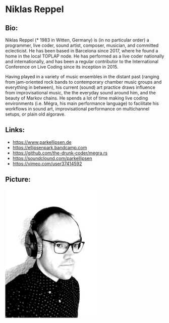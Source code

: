# Niklas Reppel

## Bio:

Niklas Reppel (* 1983 in Witten, Germany) is (in no particular order) a programmer, live coder, sound artist, composer, musician, and committed eclecticist. He has been based in Barcelona since 2017, where he found a home in the local TOPLAP node. He has performed as a live coder nationally and internationally, and has been a regular contributor to the International Conference on Live Coding since its inception in 2015.

Having played in a variety of music ensembles in the distant past (ranging from jam-oriented rock bands to contemporary chamber music groups and everything in between), his current (sound) art practice draws influence from improvisational music, the the everyday sound around him, and the beauty of Markov chains. He spends a lot of time making live coding environments (i.e. Mégra, his main performance language) to facilitate his workflows in sound art, improvisational performance on multichannel setups, or plain old algorave.

## Links:

- https://www.parkellipsen.de
- https://ellipsenpark.bandcamp.com
- https://github.com/the-drunk-coder/megra.rs
- https://soundclound.com/parkellipsen
- https://vimeo.com/user37414592

## Picture:

<img src="niklas-reppel.jpg" width="300">
